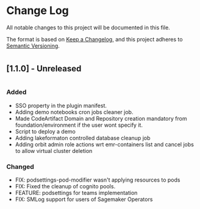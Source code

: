 # **Change Log**
All notable changes to this project will be documented in this file.

The format is based on [Keep a Changelog](https://keepachangelog.com/en/1.0.0/), and this project adheres to [Semantic Versioning](https://semver.org/spec/v2.0.0.html).
#
## **[1.1.0] - Unreleased**
#
### **Added**

- SSO property in the plugin manifest.   
- Adding demo notebooks cron jobs cleaner job.   
- Made CodeArtifact Domain and Repository creation mandatory from foundation/environment if the user wont specify it.   
- Script to deploy a demo
- Adding lakeformaton controlled database cleanup job
- Adding orbit admin role actions wrt emr-containers list and cancel jobs to allow virtual cluster deletion

### **Changed**

- FIX: podsettings-pod-modifier wasn't applying resources to pods
- FIX: Fixed the cleanup of cognito pools.
- FEATURE: podsettings for teams implementation
- FIX: SMLog support for users of Sagemaker Operators
